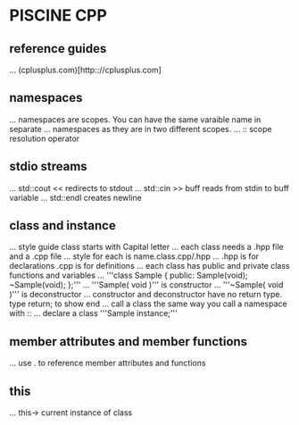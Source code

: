 # PISCINE CPP

## reference guides
... (cplusplus.com)[http:://cplusplus.com]

## namespaces
... namespaces are scopes. You can have the same varaible name in separate
... namespaces as they are in two different scopes.
... :: scope resolution operator

## stdio streams
... std::cout << redirects to stdout
... std::cin >> buff reads from stdin to buff variable
... std::endl creates newline

## class and instance
... style guide class starts with Capital letter
... each class needs a .hpp file and a .cpp file
... style for each is name.class.cpp/.hpp
... .hpp is for declarations .cpp is for definitions
... each class has public and private class functions and variables
... '''class Sample {
	public:
		Sample(void);
		~Sample(void);
	};'''
... '''Sample( void )''' is constructor
... '''~Sample( void )''' is deconstructor
... constructor and deconstructor have no return type. type return; to show end
... call a class the same way you call a namespace with ::
... declare a class '''Sample instance;'''

## member attributes and member functions
... use . to reference member attributes and functions

## this
... this-> current instance of class
